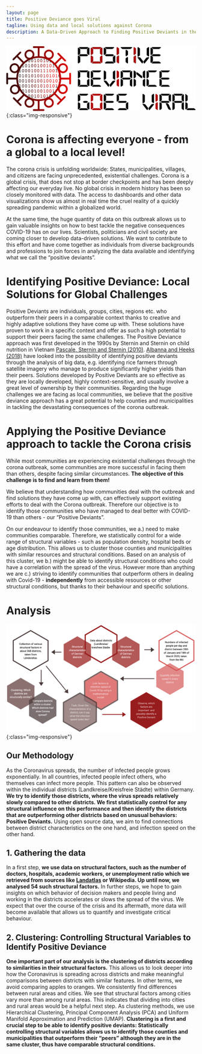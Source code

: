 ```yaml
---
layout: page
title: Positive Deviance goes Viral
tagline: Using data and local solutions against Corona
description: A Data-Driven Approach to Finding Positive Deviants in the Corona Crisis
---
```


![headerimg](/img/logo.png){:class="img-responsive"} 



# Corona is affecting everyone - from a global to a local level!
The corona crisis is unfolding worldwide: States, municipalities, villages, and citizens are facing unprecedented, existential challenges. Corona is a global crisis, that does not stop at border checkpoints and has been deeply affecting our everyday live. No global crisis in modern history has been so closely monitored with data. The access to dashboards and other data visualizations show us almost in real time the cruel reality of a quickly spreading pandemic within a globalized world. 

At the same time, the huge quantity of data on this outbreak allows us to gain valuable insights on how to best tackle the negative consequences COVID-19 has on our lives. Scientists, politicians and civil society are coming closer to develop data-driven solutions. We want to contribute to this effort and have come together as individuals from diverse backgrounds and professions to join forces in analyzing the data available and identifying what we call the “positive deviants”. 

# Identifying Positive Deviance: Local Solutions for Global Challenges
Positive Deviants are individuals, groups, cities, regions etc. who outperform their peers in a comparable context thanks to creative and highly adaptive solutions they have come up with. These solutions have proven to work in a specific context and offer as such a high potential to support their peers facing the same challenges. The Positive Deviance approach was first developed in the 1990s by Sternin and Sternin on child nutrition in Vietnam [Pascale, Sternin and Sternin (2010)](https://books.google.de/books/about/The_Power_Of_Positive_Deviance.html?id=nBgDmcy9SnkC&redir_esc=y "Pascale, Sternin and Sternin (2010)"). [Albanna and Heeks (2018)](https://onlinelibrary.wiley.com/doi/full/10.1002/isd2.12063 "Albanna and Heeks (2018)") have looked into the possibility of identifying positive deviants through the analysis of big data, e.g. identifying rice farmers through satellite imagery who manage to produce significantly higher yields than their peers. Solutions developed by Positive Deviants are so effective as they are locally developed, highly context-sensitive, and usually involve a great level of ownership by their communities. Regarding the huge challenges we are facing as local communities, we believe that the positive deviance approach has a great potential to help counties and municipalities in tackling the devastating consequences of the corona outbreak.  

# Applying the Positive Deviance approach to tackle the Corona crisis
While most communities are experiencing existential challenges through the corona outbreak, some communities are more successful in facing them than others, despite facing similar circumstances. **The objective of this challenge is to find and learn from them!**

We believe that understanding how communities deal with the outbreak and find solutions they have come up with, can effectively support existing efforts to deal with the Corona outbreak. 
Therefore our objective is to identify those communities who have managed to deal better with COVID-19 than others - our “Positive Deviants”.

On our endeavour to identify those communities, we a.) need to make communities comparable. Therefore, we statistically control for a wide range of structural variables - such as population density, hospital beds or age distribution. This allows us to cluster those counties and municipalities with similar resources and structural conditions. Based on an analysis of this cluster, we b.) might be able to identify structural conditions who could have a correlation with the spread of the virus. However more than anything we are c.) striving to identify communities that outperform others in dealing with Covid-19 - **independently** from accessible resources or other structural conditions, but thanks to their behaviour and specific solutions. 

# Analysis
![Structure](img/structure.png){:class="img-responsive"}

## Our Methodology
As the Coronavirus spreads, the number of infected people grows exponentially. In all countries, infected people infect others, who themselves can infect more people. This pattern can also be observed within the individual districts (Landkreise/Kreisfreie Städte) within Germany. **We try to identify those districts, where the virus spreads relatively slowly compared to other districts. We first statistically control for any structural influence on this performance and then identify the districts that are outperforming other districts based on unusual behaviors:  Positive Deviants.** Using open source data, we aim to find connections between district characteristics on the one hand, and infection speed on the other hand. 

## 1. Gathering the data
In a first step, **we use data on structural factors, such as the number of doctors, hospitals, academic workers, or unemployment ratio which we retrieved from sources like [Landatlas](https://www.landatlas.de "Landatlas") or Wikipedia. Up until now, we analysed 54 such structural factors.** In further steps, we hope to gain insights on which behavior of decision makers and people living and working in the districts accelerates or slows the spread of the virus. We expect that over the course of the crisis and its aftermath, more data will become available that allows us to quantify and investigate critical behaviour. 

## 2. Clustering: Controlling Structural Variables to Identify Positive Deviance
**One important part of our analysis is the clustering of districts according to similarities in their structural factors.** This allows us to look deeper into how the Coronavirus is spreading across districts and make meaningful comparisons between districts with similar features. In other terms, we avoid comparing apples to oranges. We consistently find differences between rural areas and cities. We see that structural factors among cities vary more than among rural areas. This indicates that dividing into cities and rural areas would be a helpful next step. As clustering methods, we use Hierarchical Clustering, Principal Component Analysis (PCA) and Uniform Manifold Approximation and Prediction (UMAP).
**Clustering is a first and crucial step to be able to identify positive deviants: Statistically controlling structural variables allows us to identify those counties and municipalities that outperform their “peers” although they are in the same cluster, thus have comparable structural conditions.**



